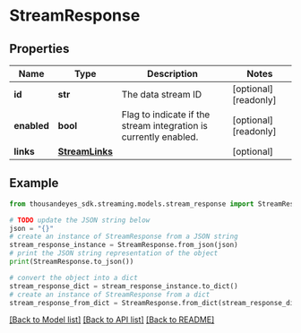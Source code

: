 # StreamResponse


## Properties

Name | Type | Description | Notes
------------ | ------------- | ------------- | -------------
**id** | **str** | The data stream ID | [optional] [readonly] 
**enabled** | **bool** | Flag to indicate if the stream integration is currently enabled. | [optional] [readonly] 
**links** | [**StreamLinks**](StreamLinks.md) |  | [optional] 

## Example

```python
from thousandeyes_sdk.streaming.models.stream_response import StreamResponse

# TODO update the JSON string below
json = "{}"
# create an instance of StreamResponse from a JSON string
stream_response_instance = StreamResponse.from_json(json)
# print the JSON string representation of the object
print(StreamResponse.to_json())

# convert the object into a dict
stream_response_dict = stream_response_instance.to_dict()
# create an instance of StreamResponse from a dict
stream_response_from_dict = StreamResponse.from_dict(stream_response_dict)
```
[[Back to Model list]](../README.md#documentation-for-models) [[Back to API list]](../README.md#documentation-for-api-endpoints) [[Back to README]](../README.md)


